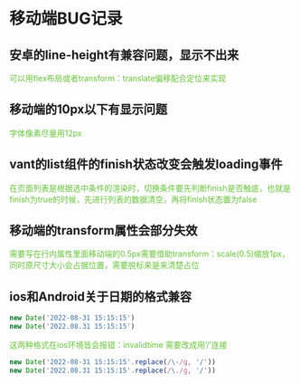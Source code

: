 # 移动端BUG记录

## 安卓的line-height有兼容问题，显示不出来
<font color=#67C23A>可以用flex布局或者transform：translate偏移配合定位来实现</font>

## 移动端的10px以下有显示问题
<font color=#67C23A>字体像素尽量用12px</font>

## vant的list组件的finish状态改变会触发loading事件
<font color=#67C23A>在页面列表是根据选中条件的渲染时，切换条件要先判断finish是否触底，也就是finish为true的时候，先进行列表的数据清空，再将finish状态置为false</font>

## 移动端的transform属性会部分失效
<font color=#67C23A>需要写在行内属性里面移动端的0.5px需要借助transform：scale(0.5)缩放1px，同时原尺寸大小会占据位置，需要脱标来是来清楚占位</font>

## ios和Android关于日期的格式兼容
```javascript
new Date('2022-08-31 15:15:15')
new Date('2022.08.31 15:15:15')
```
<font color=#67C23A>这两种格式在ios环境皆会报错：invalidtime 需要改成用‘/’连接</font>

```javascript
new Date('2022-08-31 15:15:15'.replace(/\-/g, '/'))
new Date('2022.08.31 15:15:15'.replace(/\./g, '/'))
```



